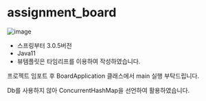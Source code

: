 # assignment_board
![image](https://user-images.githubusercontent.com/96047335/228751526-7c55e961-dace-43e3-b9c7-774371d32f2b.png)

- 스프링부터 3.0.5버전
- Java11
- 뷰템플릿은 타임리프를 이용하여 작성하였습니다.

프로젝트 임포트 후 BoardApplication 클래스에서 main 실행 부탁드립니다.

Db를 사용하지 않아 ConcurrentHashMap을 선언하여 활용하였습니다.
